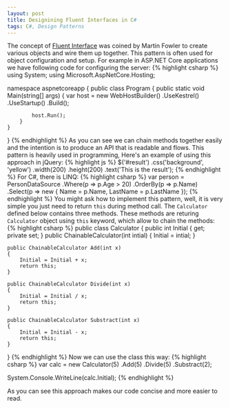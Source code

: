 ```yaml
---
layout: post
title: Designining Fluent Interfaces in C#
tags: C#, Design Patterns
---
```


The concept of [Fluent Interface](martinfowler.com/bliki/FluentInterface.html) was coined by Martin Fowler to create various objects and wire them up together. This pattern is often used for object configuration and setup. For example in ASP.NET Core applications we have following code for configuring the server:
{% highlight csharp %}
using System;
using Microsoft.AspNetCore.Hosting;

namespace aspnetcoreapp
{
    public class Program
    {
        public static void Main(string[] args)
        {
            var host = new WebHostBuilder()
                .UseKestrel()
                .UseStartup<Startup>()
                .Build();

            host.Run();
        }
    }
}
{% endhighlight %}
As you can see we can chain methods together easily and the intention is to produce an API that is readable and flows. This pattern is heavily used in programming, Here's an example of using this approach in jQuery:
{% highlight js %}
$('#result')
	.css('background', 'yellow')
	.width(200)
	.height(200)
	.text('This is the result');
{% endhighlight %}
For C#, there is LINQ:
{% highlight csharp %}
var person = PersonDataSource
	.Where(p => p.Age > 20)
	.OrderBy(p => p.Name)
	.Select(p => new {
		Name = p.Name,
		LastName = p.LastName
});
{% endhighlight %}
You might ask how to implement this pattern, well, it is very simple you just need to return `this` during method call. The `Calculator` defined below contains three methods. These methods are returing `Calculator` object using `this` keyword, which allow to chain the methods:
{% highlight csharp %}
public class Calculator 
{
	public int Initial { get; private set; }
	public ChainableCalculator(int intial)
	{
		Initial = intial;
	}

	public ChainableCalculator Add(int x)
	{
		Initial = Initial + x;
		return this;
	}

	public ChainableCalculator Divide(int x)
	{
		Initial = Initial / x;
		return this;
	}

	public ChainableCalculator Substract(int x)
	{
		Initial = Initial - x;
		return this;
	}
}
{% endhighlight %}
Now we can use the class this way:
{% highlight csharp %}
var calc = new Calculator(5)
			.Add(5)
			.Divide(5)
			.Substract(2);

System.Console.WriteLine(calc.Initial);
{% endhighlight %}

As you can see this approach makes our code concise and more easier to read.